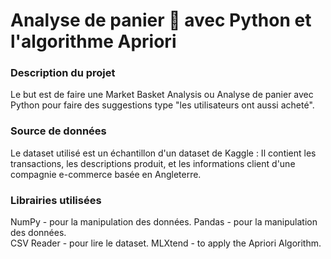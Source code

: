 # Analyse de panier 🛒 avec Python et l'algorithme Apriori

### Description du projet

Le but est de faire une Market Basket Analysis ou Analyse de panier avec Python pour faire des suggestions type "les utilisateurs ont aussi acheté".

### Source de données

Le dataset utilisé est un échantillon d'un dataset de Kaggle : Il contient les transactions, les descriptions produit, et les informations client d'une compagnie e-commerce basée en Angleterre.

### Librairies utilisées
NumPy - pour la manipulation des données. 
Pandas - pour la manipulation des données.  
CSV Reader - pour lire le dataset. 
MLXtend - to apply the Apriori Algorithm.

